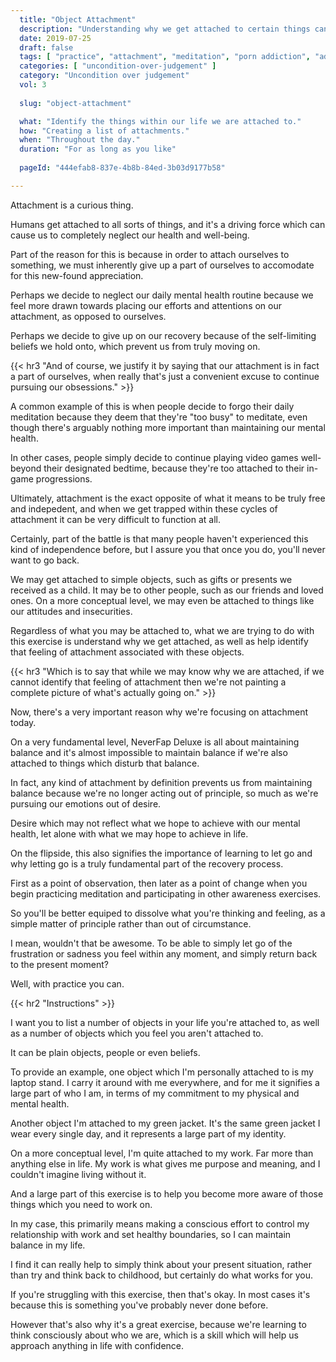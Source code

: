```yaml
---
  title: "Object Attachment"
  description: "Understanding why we get attached to certain things can help us better understand what our brain does when we get attached."
  date: 2019-07-25
  draft: false
  tags: [ "practice", "attachment", "meditation", "porn addiction", "addiction", "awareness", "awareness exercises", "perspective", "nofap", "neverfap", "neverfap deluxe" ]
  categories: [ "uncondition-over-judgement" ]
  category: "Uncondition over judgement"
  vol: 3
  
  slug: "object-attachment"

  what: "Identify the things within our life we are attached to."
  how: "Creating a list of attachments."
  when: "Throughout the day."
  duration: "For as long as you like"
  
  pageId: "444efab8-837e-4b8b-84ed-3b03d9177b58"

---
```


<!-- {{< hr2 "Context" >}} -->


<!-- ONE MORE EDIT -->

Attachment is a curious thing. 

Humans get attached to all sorts of things, and it's a driving force which can cause us to completely neglect our health and well-being. 

Part of the reason for this is because in order to attach ourselves to something, we must inherently give up a part of ourselves to accomodate for this new-found appreciation.

Perhaps we decide to neglect our daily mental health routine because we feel more drawn towards placing our efforts and attentions on our attachment, as opposed to ourselves.

Perhaps we decide to give up on our recovery because of the self-limiting beliefs we hold onto, which prevent us from truly moving on.


{{< hr3 "And of course, we justify it by saying that our attachment is in fact a part of ourselves, when really that's just a convenient excuse to continue pursuing our obsessions." >}}


A common example of this is when people decide to forgo their daily meditation because they deem that they're "too busy" to meditate, even though there's arguably nothing more important than maintaining our mental health.

In other cases, people simply decide to continue playing video games well-beyond their designated bedtime, because they're too attached to their in-game progressions.

Ultimately, attachment is the exact opposite of what it means to be truly free and indepedent, and when we get trapped within these cycles of attachment it can be very difficult to function at all.

Certainly, part of the battle is that many people haven't experienced this kind of independence before, but I assure you that once you do, you'll never want to go back.

We may get attached to simple objects, such as gifts or presents we received as a child. It may be to other people, such as our friends and loved ones. On a more conceptual level, we may even be attached to things like our attitudes and insecurities.

Regardless of what you may be attached to, what we are trying to do with this exercise is understand why we get attached, as well as help identify that feeling of attachment associated with these objects.


{{< hr3 "Which is to say that while we may know why we are attached, if we cannot identify that feeling of attachment then we're not painting a complete picture of what's actually going on." >}}


Now, there's a very important reason why we're focusing on attachment today. 

On a very fundamental level, NeverFap Deluxe is all about maintaining balance and it's almost impossible to maintain balance if we're also attached to things which disturb that balance.

In fact, any kind of attachment by definition prevents us from maintaining balance because we're no longer acting out of principle, so much as we're pursuing our emotions out of desire.

Desire which may not reflect what we hope to achieve with our mental health, let alone with what we may hope to achieve in life.

On the flipside, this also signifies the importance of learning to let go and why letting go is a truly fundamental part of the recovery process.

First as a point of observation, then later as a point of change when you begin practicing meditation and participating in other awareness exercises.

So you'll be better equiped to dissolve what you're thinking and feeling, as a simple matter of principle rather than out of circumstance. 

I mean, wouldn't that be awesome. To be able to simply let go of the frustration or sadness you feel within any moment, and simply return back to the present moment?

Well, with practice you can. 


{{< hr2 "Instructions" >}}


I want you to list a number of objects in your life you're attached to, as well as a number of objects which you feel you aren't attached to.

It can be plain objects, people or even beliefs.

To provide an example, one object which I'm personally attached to is my laptop stand. I carry it around with me everywhere, and for me it signifies a large part of who I am, in terms of my commitment to my physical and mental health. 

Another object I'm attached to my green jacket. It's the same green jacket I wear every single day, and it represents a large part of my identity. 

On a more conceptual level, I'm quite attached to my work. Far more than anything else in life. My work is what gives me purpose and meaning, and I couldn't imagine living without it.

And a large part of this exercise is to help you become more aware of those things which you need to work on. 

In my case, this primarily means making a conscious effort to control my relationship with work and set healthy boundaries, so I can maintain balance in my life. 

I find it can really help to simply think about your present situation, rather than try and think back to childhood, but certainly do what works for you.

If you're struggling with this exercise, then that's okay. In most cases it's because this is something you've probably never done before. 

However that's also why it's a great exercise, because we're learning to think consciously about who we are, which is a skill which will help us approach anything in life with confidence.


<!-- 
{{< hr2 "Additional Resources" >}}  -->

<!-- maybe link to other  -->

